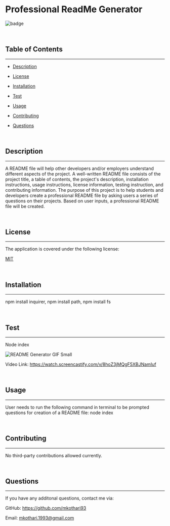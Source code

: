 # <strong>Professional ReadMe Generator</strong>
![badge](https://img.shields.io/badge/License-MIT-blue.svg)

<br>

## <strong>Table of Contents</strong>
---
* [Description](#description)

* [License](#license)

* [Installation](#installation)

* [Test](#test)

* [Usage](#usage)

* [Contributing](#contributing)

* [Questions](#questions)

<br>

## <strong>Description</strong>
---
  A README file will help other developers and/or employers understand different aspects of the project. A well-written README file consists of the project title, a table of contents, the project's description, installation instructions, usage instructions, license information, testing instruction, and contributing information. The purpose of this project is to help students and developers create a professional README file by asking users a series of questions on their projects. Based on user inputs, a professional README file will be created.

<br>

## <strong>License</strong>
---
  
      
The application is covered under the following license:

[MIT](https://opensource.org/licenses/MIT)
    
    

<br>

## <strong>Installation</strong>
---
  npm install inquirer, npm install path, npm install fs

<br>

## <strong>Test</strong>
---
  Node index
  
  ![README Generator GIF Small](https://user-images.githubusercontent.com/90233589/142133506-77d21386-8142-4203-978e-47e03fc25727.gif)

  Video Link:
  https://watch.screencastify.com/v/8hoZ3jMQgF5XBJNamIuf

<br>

## <strong>Usage</strong>
---
  User needs to run the following command in terminal to be prompted questions for creation of a README file: node index

<br>

## <strong>Contributing</strong>
---
  No third-party contributions allowed currently.

<br>

## <strong>Questions</strong>
---
If you have any additonal questions, contact me via:

GitHub: <https://github.com/mkothari93>

Email: <mkothari.1993@gmail.com>

<br>


